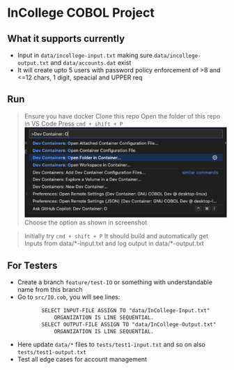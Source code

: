 # InCollege COBOL Project

## What it supports currently

- Input in `data/incollege-input.txt` making sure `data/incollege-output.txt` and `data/accounts.dat` exist
- It will create upto 5 users with password policy enforcement of >8 and <=12 chars, 1 digit, speacial and UPPER req


## Run

> Ensure you have docker
> Clone this repo
> Open the folder of this repo in VS Code
> Press `cmd + shift + P`
![alt text](image.png)
> Choose the option as shown in screenshot


> Initially try `cmd + shift + P`
> It should build and automatically get Inputs from data/\*-input.txt and log output in data/\*-output.txt

## For Testers

- Create a branch `feature/test-IO` or something with understandable name from this branch
- Go to `src/IO.cob`, you will see lines:
```
           SELECT INPUT-FILE ASSIGN TO "data/InCollege-Input.txt"
               ORGANIZATION IS LINE SEQUENTIAL.
           SELECT OUTPUT-FILE ASSIGN TO "data/InCollege-Output.txt"
               ORGANIZATION IS LINE SEQUENTIAL.
```
- Here update `data/*` files to `tests/test1-input.txt` and so on also `tests/test1-output.txt`
- Test all edge cases for account management


